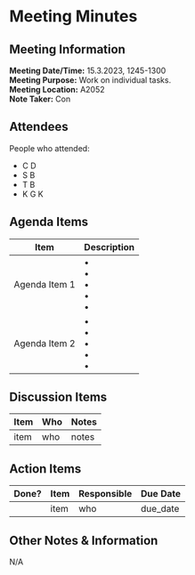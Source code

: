 # Meeting Minutes
## Meeting Information
**Meeting Date/Time:** 15.3.2023, 1245-1300  
**Meeting Purpose:** Work on individual tasks.  
**Meeting Location:** A2052  
**Note Taker:** Con  

## Attendees
People who attended:
- C D
- S B
- T B
- K G K

## Agenda Items

Item | Description
---- | ----
Agenda Item 1 | • <br>• <br>• <br>• <br>• 
Agenda Item 2 | • <br>• <br>• <br>• <br>• 

## Discussion Items
Item | Who | Notes |
---- | ---- | ---- |
item | who | notes |


## Action Items
| Done? | Item | Responsible | Due Date |
| ---- | ---- | ---- | ---- |
| | item | who | due_date |

## Other Notes & Information
N/A